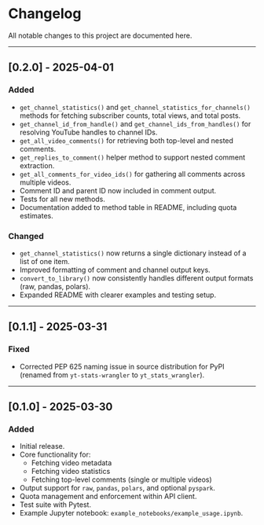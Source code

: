 # Changelog

All notable changes to this project are documented here.

---

## [0.2.0] - 2025-04-01

### Added
- `get_channel_statistics()` and `get_channel_statistics_for_channels()` methods for fetching subscriber counts, total views, and total posts.
- `get_channel_id_from_handle()` and `get_channel_ids_from_handles()` for resolving YouTube handles to channel IDs.
- `get_all_video_comments()` for retrieving both top-level and nested comments.
- `get_replies_to_comment()` helper method to support nested comment extraction.
- `get_all_comments_for_video_ids()` for gathering all comments across multiple videos.
- Comment ID and parent ID now included in comment output.
- Tests for all new methods.
- Documentation added to method table in README, including quota estimates.

### Changed
- `get_channel_statistics()` now returns a single dictionary instead of a list of one item.
- Improved formatting of comment and channel output keys.
- `convert_to_library()` now consistently handles different output formats (raw, pandas, polars).
- Expanded README with clearer examples and testing setup.

---

## [0.1.1] - 2025-03-31

### Fixed
- Corrected PEP 625 naming issue in source distribution for PyPI (renamed from `yt-stats-wrangler` to `yt_stats_wrangler`).

---

## [0.1.0] - 2025-03-30

### Added
- Initial release.
- Core functionality for:
  - Fetching video metadata
  - Fetching video statistics
  - Fetching top-level comments (single or multiple videos)
- Output support for `raw`, `pandas`, `polars`, and optional `pyspark`.
- Quota management and enforcement within API client.
- Test suite with Pytest.
- Example Jupyter notebook: `example_notebooks/example_usage.ipynb`.
